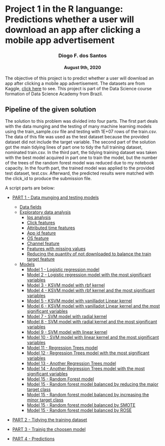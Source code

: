 # Project 1 in the R languange: Predictions whether a user will download an app after clicking a mobile app advertisement
<center> <h3>Diogo F. dos Santos</h3> </center>
<center><h4>August 9th, 2020</h4></center>


The objective of this project is to predict whether a user will download an app after clicking a mobile app advertisement. The datasets are from Kaggle, [click here](https://www.kaggle.com/c/talkingdata-adtracking-fraud-detection/data) to see. This project is part of the Data Science course formation of Data Science Academy from Brazil.


## Pipeline of the given solution

The solution to this problem was divided into four parts. The first part deals
with the data munging and the testing of many machine learning models using 
the train_sample.csv file and testing with 1E+07 rows of the train.csv. The 
data of this file was used as the test dataset because the provided dataset
did not include the target variable. The second part of the solution got the 
main tidying lines of part one to tidy the full training dataset, nominated 
train.csv. In the third part, the tidying training dataset was taken with the 
best model acquired in part one to train the model, but the number of the trees 
of the random forest model was reduced due to my notebook capacity. In the 
fourth part, the trained model was applied to the provided test dataset, 
test.csv. Afterward, the predicted results were matched with the click_id to 
produce the submission file.



A script parts are below:

* [PART 1 - Data munging and testing models](source_githubio/project_click_fraud_1_data_munging_and_testing_models_in_a_sample.md/#part-one)
  * [Data fields](source_githubio/project_click_fraud_1_data_munging_and_testing_models_in_a_sample.md/#data-fields)
  * [Exploratory data analysis](source_githubio/project_click_fraud_1_data_munging_and_testing_models_in_a_sample.md/#exploratory-data-analysis)
    * [Ips analysis](source_githubio/project_click_fraud_1_data_munging_and_testing_models_in_a_sample.md/#ips-analysis)
    * [Click features](source_githubio/project_click_fraud_1_data_munging_and_testing_models_in_a_sample.md/#click-features)
    * [Attributed time features](source_githubio/project_click_fraud_1_data_munging_and_testing_models_in_a_sample.md/#attributed-time-features)
    * [App id feature](source_githubio/project_click_fraud_1_data_munging_and_testing_models_in_a_sample.md/#app-id-feature)
    * [OS feature](source_githubio/project_click_fraud_1_data_munging_and_testing_models_in_a_sample.md/#os-feature)
    * [Channel feature](source_githubio/project_click_fraud_1_data_munging_and_testing_models_in_a_sample.md/#channel-feature)
    * [Features with missing values](source_githubio/project_click_fraud_1_data_munging_and_testing_models_in_a_sample.md/#features-with-missing-values)
    * [Reducing the quantity of not downloaded to balance the train target feature](source_githubio/project_click_fraud_1_data_munging_and_testing_models_in_a_sample.md/#reducing-the-quantity-of-not-downloaded-to-balance-the-train-target-feature)
  * [Models](source_githubio/project_click_fraud_1_data_munging_and_testing_models_in_a_sample.md/#models)
    * [Model 1 - Logistic regression model](source_githubio/project_click_fraud_1_data_munging_and_testing_models_in_a_sample.md/#logistic-regression-model)
    * [Model 2 - Logistic regression model with the most significant variables](source_githubio/project_click_fraud_1_data_munging_and_testing_models_in_a_sample.md/#logistic-regression-model-with-the-most-significant-variables)
    * [Model 3  - KSVM model with rbf kernel](source_githubio/project_click_fraud_1_data_munging_and_testing_models_in_a_sample.md/#ksvm-model-with-rbf-kernel)
    * [Model 4  - KSVM model with rbf kernel and the most significant variables](source_githubio/project_click_fraud_1_data_munging_and_testing_models_in_a_sample.md/#ksvm-model-with-rbf-kernel-and-the-most-significant-variables)
    * [Model 5  - KSVM model with vanilladot Linear kernel](source_githubio/project_click_fraud_1_data_munging_and_testing_models_in_a_sample.md/#ksvm-model-with-vanilladot-linear-kernel)
    * [Model 6  - KSVM model with vanilladot Linear kernel and the most significant variables](source_githubio/project_click_fraud_1_data_munging_and_testing_models_in_a_sample.md/#ksvm-model-with-vanilladot-linear-kernel-and-the-most-significant-variables)
    * [Model 7  - SVM model with radial kernel](source_githubio/project_click_fraud_1_data_munging_and_testing_models_in_a_sample.md/#svm-model-with-radial-kernel)
    * [Model 8  - SVM model with radial kernel and the most significant variables](source_githubio/project_click_fraud_1_data_munging_and_testing_models_in_a_sample.md/#svm-model-with-radial-kernel-and-the-most-significant-variables)
    * [Model 9  - SVM model with linear kernel](source_githubio/project_click_fraud_1_data_munging_and_testing_models_in_a_sample.md/#svm-model-with-linear-kernel)
    * [Model 10 - SVM model with linear kernel and the most significant variables](source_githubio/project_click_fraud_1_data_munging_and_testing_models_in_a_sample.md/#svm-model-with-linear-kernel-and-the-most-significant-variables)
    * [Model 11 - Regression Trees model](source_githubio/project_click_fraud_1_data_munging_and_testing_models_in_a_sample.md/#regression-trees-model)
    * [Model 12 - Regression Trees model with the most significant variables](source_githubio/project_click_fraud_1_data_munging_and_testing_models_in_a_sample.md/#regression-trees-model-with-the-most-significant-variables)
    * [Model 13 - Another Regression Trees model](source_githubio/project_click_fraud_1_data_munging_and_testing_models_in_a_sample.md/#another-regression-trees-model)
    * [Model 14 - Another Regression Trees model with the most significant variables](source_githubio/project_click_fraud_1_data_munging_and_testing_models_in_a_sample.md/#another-regression-trees-model-with-the-most-significant-variables)
    * [Model 15 - Random Forest model](source_githubio/project_click_fraud_1_data_munging_and_testing_models_in_a_sample.md/#random-forest-model)
    * [Model 15 - Random forest model balanced by reducing the major target class](source_githubio/project_click_fraud_1_data_munging_and_testing_models_in_a_sample.md/#random-forest-model-balanced-by-reducing-the-major-target-class)
    * [Model 15 - Random forest model balanced by increasing the minor target class](source_githubio/project_click_fraud_1_data_munging_and_testing_models_in_a_sample.md/#random-forest-model-balanced-by-increasing-the-minor-target-class)
    * [Model 15 - Random forest model balanced by SMOTE](source_githubio/project_click_fraud_1_data_munging_and_testing_models_in_a_sample.md/#random-forest-model-balanced-by-smote)
    * [Model 15 - Random forest model balanced by ROSE](source_githubio/project_click_fraud_1_data_munging_and_testing_models_in_a_sample.md/#random-forest-model-balanced-by-rose)
  
  
* [PART 2 - Tidying the training dataset](source_githubio/project_click_fraud_2_tidying_in_the_train_dataset.md/#part-two)


* [PART 3 - Trainig the choosen model](source_githubio/project_click_fraud_3_training_the_model.md/#part-three)


* [PART 4 - Predictions](source_githubio/project_click_fraud_4_predictions_with_the_test_dataset.md/#part-four)
